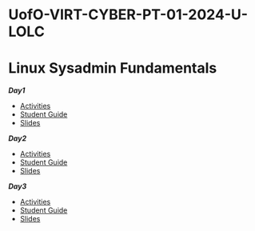 # UofO-VIRT-CYBER-PT-01-2024-U-LOLC

# Linux Sysadmin Fundamentals

**_Day1_**
      
- [Activities](https://git.bootcampcontent.com/University-of-Oregon/UofO-VIRT-CYBER-PT-01-2024-U-LOLC/-/tree/main/04-Linux-SysAdmin-Fundamentals/1/Activities?ref_type=heads)
- [Student Guide](https://git.bootcampcontent.com/University-of-Oregon/UofO-VIRT-CYBER-PT-01-2024-U-LOLC/-/blob/main/04-Linux-SysAdmin-Fundamentals/1/StudentGuide.md?ref_type=heads)
- [Slides](https://docs.google.com/presentation/d/1HI73cjG9SolDervfsoYLs201N-q8LOWhgoH4x67mwJc)

**_Day2_**
- [Activities](https://git.bootcampcontent.com/University-of-Oregon/UofO-VIRT-CYBER-PT-01-2024-U-LOLC/-/tree/main/04-Linux-SysAdmin-Fundamentals/2/Activities?ref_type=heads)
- [Student Guide](https://git.bootcampcontent.com/University-of-Oregon/UofO-VIRT-CYBER-PT-01-2024-U-LOLC/-/blob/main/04-Linux-SysAdmin-Fundamentals/2/StudentGuide.md?ref_type=heads)
- [Slides](https://docs.google.com/presentation/d/1em6mxWkllhl0wPNAuG-v16Hz2ch2jf6qh8SdRbeJdA0)

**_Day3_**
- [Activities](https://git.bootcampcontent.com/University-of-Oregon/UofO-VIRT-CYBER-PT-01-2024-U-LOLC/-/tree/main/04-Linux-SysAdmin-Fundamentals/3/Activities?ref_type=heads)
- [Student Guide](https://git.bootcampcontent.com/University-of-Oregon/UofO-VIRT-CYBER-PT-01-2024-U-LOLC/-/blob/main/04-Linux-SysAdmin-Fundamentals/3/StudentGuide.md?ref_type=heads)
- [Slides](https://docs.google.com/presentation/d/1C-tlM9NHyD-mF2CcYFV7FONs5r9hRntZa-4OhovT92g)
